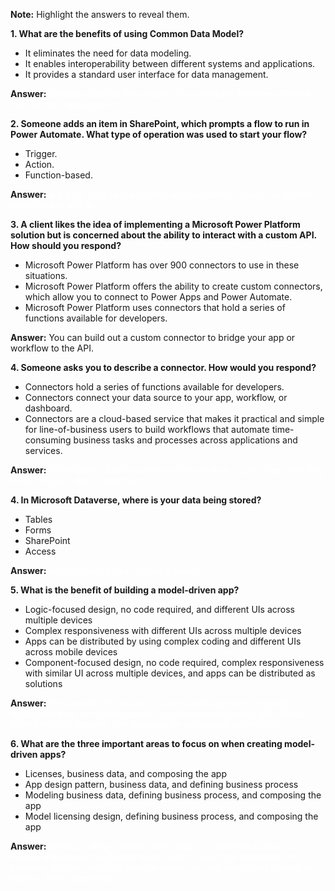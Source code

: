 
**Note:** Highlight the answers to reveal them.

**1. What are the benefits of using Common Data Model?**  
- It eliminates the need for data modeling.  
- It enables interoperability between different systems and applications.  
- It provides a standard user interface for data management.  

**Answer:** <span style="color: white">Common Data Model enables interoperability between different systems and applications.</span>

**2. Someone adds an item in SharePoint, which prompts a flow to run in Power Automate. What type of operation was used to start your flow?**  
- Trigger.  
- Action.  
- Function-based.  

**Answer:** <span style="color: white">A trigger is an operation that tells a workflow to begin or prompts some type of action.</span>

**3. A client likes the idea of implementing a Microsoft Power Platform solution but is concerned about the ability to interact with a custom API. How should you respond?**  
- Microsoft Power Platform has over 900 connectors to use in these situations.  
- Microsoft Power Platform offers the ability to create custom connectors, which allow you to connect to Power Apps and Power Automate.  
- Microsoft Power Platform uses connectors that hold a series of functions available for developers.  

**Answer:** You can build out a custom connector to bridge your app or workflow to the API.</span>

**4. Someone asks you to describe a connector. How would you respond?**  
- Connectors hold a series of functions available for developers.  
- Connectors connect your data source to your app, workflow, or dashboard.  
- Connectors are a cloud-based service that makes it practical and simple for line-of-business users to build workflows that automate time-consuming business tasks and processes across applications and services.  

**Answer:** <span style="color: white">Connectors allow functions and information to pass from your data source to your app or workflow.</span>


**4. In Microsoft Dataverse, where is your data being stored?**

- Tables
- Forms
- SharePoint
- Access

**Answer:** <span style="color: white">In Dataverse, data is stored in tables.</span>

**5. What is the benefit of building a model-driven app?**

- Logic-focused design, no code required, and different UIs across multiple devices
- Complex responsiveness with different UIs across multiple devices
- Apps can be distributed by using complex coding and different UIs across mobile devices
- Component-focused design, no code required, complex responsiveness with similar UI across multiple devices, and apps can be distributed as solutions

**Answer:** <span style="color: white">The benefits of building a model-driven app are component-focused design, no code required, complex responsiveness with similar UI across multiple devices, and apps can be distributed as solutions.</span>

**6. What are the three important areas to focus on when creating model-driven apps?**

- Licenses, business data, and composing the app
- App design pattern, business data, and defining business process
- Modeling business data, defining business process, and composing the app
- Model licensing design, defining business process, and composing the app

**Answer:** <span style="color: white">When creating a model-driven app, it's important to focus on modeling business data to see where data is read from and saved, the business process including who the users are, and composing the app to make it easily accessible.</span>



